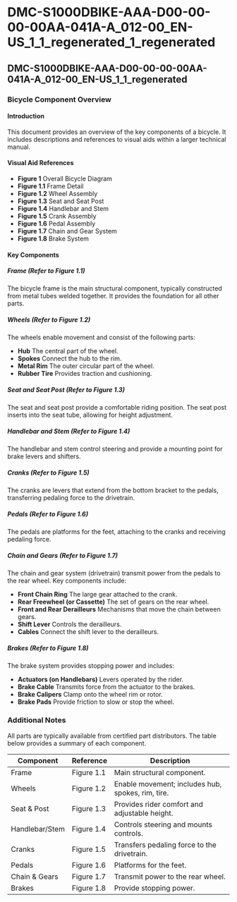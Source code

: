 # DMC-S1000DBIKE-AAA-D00-00-00-00AA-041A-A_012-00_EN-US_1_1_regenerated_1_regenerated

## DMC-S1000DBIKE-AAA-D00-00-00-00AA-041A-A_012-00_EN-US_1_1_regenerated

### Bicycle Component Overview

#### Introduction

This document provides an overview of the key components of a bicycle. It includes descriptions and references to visual aids within a larger technical manual.

#### Visual Aid References

*   **Figure 1** Overall Bicycle Diagram
*   **Figure 1.1** Frame Detail
*   **Figure 1.2** Wheel Assembly
*   **Figure 1.3** Seat and Seat Post
*   **Figure 1.4** Handlebar and Stem
*   **Figure 1.5** Crank Assembly
*   **Figure 1.6** Pedal Assembly
*   **Figure 1.7** Chain and Gear System
*   **Figure 1.8** Brake System

#### Key Components

##### Frame (Refer to Figure 1.1)

The bicycle frame is the main structural component, typically constructed from metal tubes welded together. It provides the foundation for all other parts.

##### Wheels (Refer to Figure 1.2)

The wheels enable movement and consist of the following parts:

*   **Hub** The central part of the wheel.
*   **Spokes** Connect the hub to the rim.
*   **Metal Rim** The outer circular part of the wheel.
*   **Rubber Tire** Provides traction and cushioning.

##### Seat and Seat Post (Refer to Figure 1.3)

The seat and seat post provide a comfortable riding position. The seat post inserts into the seat tube, allowing for height adjustment.

##### Handlebar and Stem (Refer to Figure 1.4)

The handlebar and stem control steering and provide a mounting point for brake levers and shifters.

##### Cranks (Refer to Figure 1.5)

The cranks are levers that extend from the bottom bracket to the pedals, transferring pedaling force to the drivetrain.

##### Pedals (Refer to Figure 1.6)

The pedals are platforms for the feet, attaching to the cranks and receiving pedaling force.

##### Chain and Gears (Refer to Figure 1.7)

The chain and gear system (drivetrain) transmit power from the pedals to the rear wheel. Key components include:

*   **Front Chain Ring** The large gear attached to the crank.
*   **Rear Freewheel (or Cassette)** The set of gears on the rear wheel.
*   **Front and Rear Derailleurs** Mechanisms that move the chain between gears.
*   **Shift Lever** Controls the derailleurs.
*   **Cables** Connect the shift lever to the derailleurs.

##### Brakes (Refer to Figure 1.8)

The brake system provides stopping power and includes:

*   **Actuators (on Handlebars)** Levers operated by the rider.
*   **Brake Cable** Transmits force from the actuator to the brakes.
*   **Brake Calipers** Clamp onto the wheel rim or rotor.
*   **Brake Pads** Provide friction to slow or stop the wheel.

### Additional Notes

All parts are typically available from certified part distributors. The table below provides a summary of each component.

| Component | Reference | Description |
|---|---|---|
| Frame | Figure 1.1 | Main structural component. |
| Wheels | Figure 1.2 | Enable movement; includes hub, spokes, rim, tire. |
| Seat & Post | Figure 1.3 | Provides rider comfort and adjustable height. |
| Handlebar/Stem | Figure 1.4 | Controls steering and mounts controls. |
| Cranks | Figure 1.5 | Transfers pedaling force to the drivetrain. |
| Pedals | Figure 1.6 | Platforms for the feet. |
| Chain & Gears | Figure 1.7 | Transmit power to the rear wheel. |
| Brakes | Figure 1.8 | Provide stopping power. |